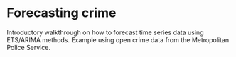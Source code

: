 # Forecasting crime

Introductory walkthrough on how to forecast time series data using ETS/ARIMA methods. Example using open crime data from the Metropolitan Police Service.
